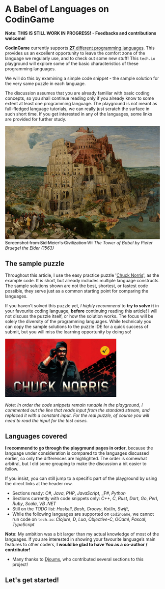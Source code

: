 # A Babel of Languages on CodinGame

**Note: THIS IS STILL WORK IN PROGRESS! - Feedbacks and contributions welcome!**

**CodinGame** currently supports [**27** different programming languages](https://www.codingame.com/faq).
This provides us an excellent opportunity to leave the comfort zone of the language we regularly use, and to check out some new stuff!
This `tech.io` playground will explore some of the basic characteristics of these programming languages.

We will do this by examining a simple code snippet - the sample solution for the very same puzzle in each language.

The discussion assumes that you are already familiar with basic coding concepts, so you shall continue reading only if you already know to some extent at least one programming language. The playground is not meant as full-fledged language tutorials, we can really just scratch the surface in such short time. If you get interested in any of the languages, some links are provided for further study.

![Babel](../cover.png)
~~Screenshot from Sid Meier's Civilization VII~~ _The Tower of Babel by Pieter Bruegel the Elder (1563)_

## The sample puzzle

Throughout this article, I use the easy practice puzzle '[Chuck Norris](https://www.codingame.com/training/easy/chuck-norris)', as the example code. It is short, but already includes multiple language constructs. The sample solutions shown are not the best, shortest, or fastest code possible, they serve just as a common starting point for comparing the languages.

If you haven't solved this puzzle yet, _I highly recommend_ to **try to solve it** in your favourite coding language, **before** continuing reading this article! I will not discuss the puzzle itself, or how the solution works. The focus will be solely the diversity of the programming languages. While technicaly you can copy the sample solutions to the puzzle IDE for a quick success of submit, but you will miss the learning opportunity by doing so!

![Chuck Norris](../pic/chucknorris.png)

_Note: In order the code snippets remain runable in the playground, I commented out the line that reads input from the standard stream, and replaced it with a constant input. For the real puzzle, of course you will need to read the input for the test cases._

## Languages covered

**I recommend to go through the playground pages in order**, because the language under consideration is compared to the languages discussed earlier, so only the differences are highlighted. The order is somewhat arbitral, but I did some grouping to make the discussion a bit easier to follow.

If you insist, you can still jump to a specific part of the playground by using the direct links at the header row.

- Sections ready: _C#_, _Java_, _PHP_, _JavaScript_, _F#, _Python_
- Sections currently with code snippets only: _C++_, _C_, _Rust_, _Dart_, _Go_, _Perl_, _Ruby_, _Scala_, _VB .NET_
- Still on the _TODO_ list: _Haskell_, _Bash_, _Groovy_, _Kotlin_, _Swift_,
- While the following languages are supported on `CodinGame`, we cannot run code on `tech.io`: _Clojure_, _D_, _Lua_, _Objective-C_, _OCaml_, _Pascal_, _TypeScript_

**Note:** My ambition was a bit larger than my actual knowledge of most of the languages. If you are interested in showing your favourite language’s main features to other coders, **I would be glad to have You as a co-author / contributor!**
- Many thanks to [Djoums](https://www.codingame.com/profile/f0b5a892e52b5ec167931b7bdf52eb982136521), who contributed several sections to this project!

## Let's get started!
